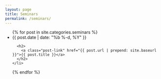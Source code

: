 ```yaml
---
layout: page
title: Seminars
permalink: /seminars/
---
```



<ul class="post-list">
  {% for post in site.categories.seminars %}
    <li>
      <span class="post-meta">{{ post.date | date: "%b %-d, %Y" }}</span>

      <h2>
        <a class="post-link" href="{{ post.url | prepend: site.baseurl }}">{{ post.title }}</a>
      </h2>
    </li>
  {% endfor %}
</ul>
